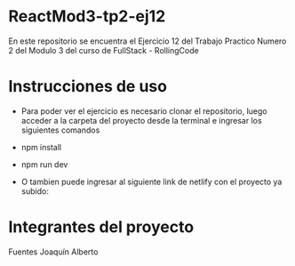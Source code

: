 # ReactMod3-tp2-ej12
En este repositorio se encuentra el Ejercicio 12 del Trabajo Practico Numero 2 del Modulo 3 del curso de FullStack - RollingCode

# Instrucciones de uso
- Para poder ver el ejercicio es necesario clonar el repositorio, luego acceder a la carpeta del proyecto desde la terminal e ingresar los siguientes comandos
- npm install
- npm run dev

- O tambien puede ingresar al siguiente link de netlify con el proyecto ya subido: 

# Integrantes del proyecto
Fuentes Joaquín Alberto
